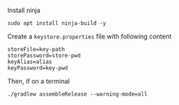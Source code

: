 Install ninja
```
sudo apt install ninja-build -y
```

Create a `keystore.properties` file with following content
```
storeFile=key-path
storePassword=store-pwd
keyAlias=alias
keyPassword=key-pwd
```

Then, if on a terminal
```
./gradlew assembleRelease --warning-mode=all
```
